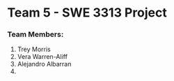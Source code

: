 # Team 5 - SWE 3313 Project

### Team Members:
1. Trey Morris	
2. Vera Warren-Aliff	
3. Alejandro Albarran
4. 
